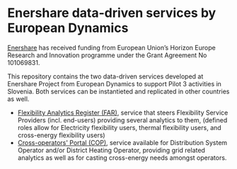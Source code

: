 # Enershare data-driven services by European Dynamics

[Enershare](https://enershare.eu/about/) has received funding from European Union’s Horizon Europe Research and Innovation programme under the Grant Agreement No 101069831.

This repository contains the two data-driven services developed at Enershare Project from European Dynamics to support Pilot 3 activities in Slovenia. Both services can be instantieted and replicated in other countries as well.
- [Flexibility Analytics Register (FAR)](https://github.com/european-dynamics-rnd/enershare-docker/tree/master/cop), service that steers Flexibility Service Providers (incl. end-users) providing several analytics to them, (defined roles allow for Electricity flexibility users, thermal flexibility users, and cross-energy flexibility users)
- [Cross-operators' Portal (COP)](https://github.com/european-dynamics-rnd/enershare-docker/tree/master/far), service available for Distribution System Operator and/or District Heating Operator, providing grid related analytics as well as for casting cross-energy needs amongst operators.
  

